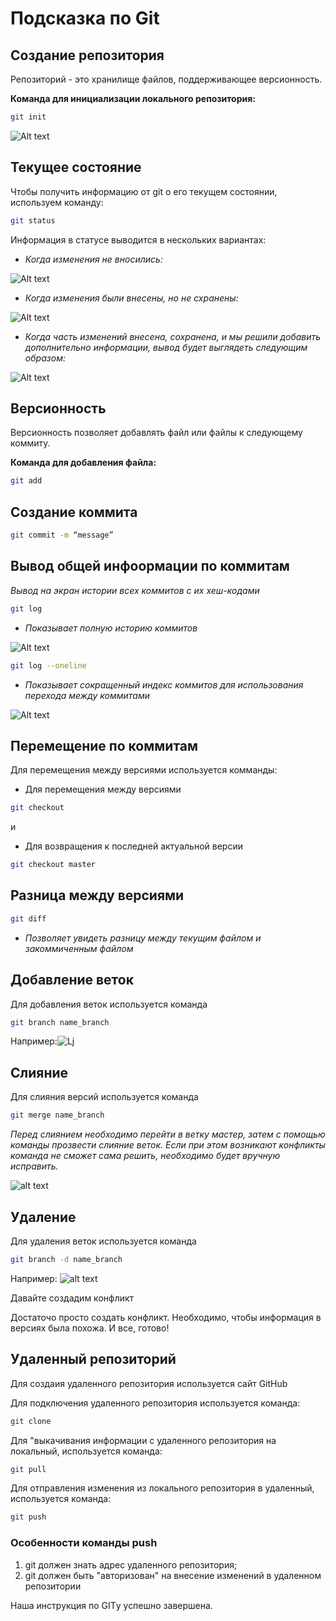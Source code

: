 # Подсказка по Git

## Создание репозитория
Репозиторий - это хранилище файлов, поддерживающее версионность. 

**Команда для инициализации локального репозитория:**
```sh
git init
```


![Alt text](image.png)


## Текущее состояние
Чтобы получить информацию от git о его текущем состоянии, используем команду:
```sh
git status
```
Информация в статусе выводится в нескольких вариантах:

* *Когда изменения не вносились:*


![Alt text](image-2.png)


* *Когда изменения были внесены, но не схранены:*


![Alt text](image-1.png)


* *Когда часть изменений внесена, сохранена, и мы решили добавить дополнительно информации, вывод будет выглядеть следующим образом:*

![Alt text](image-3.png)

## Версионность

Версионность позволяет добавлять файл или файлы к следующему коммиту.

**Команда для добавления файла:**
```sh
git add
```
## Создание коммита
```sh
git commit -m “message”
```
## Вывод общей инфоормации по коммитам

*Вывод на экран истории всех коммитов с их хеш-кодами*
```sh
git log
```
* *Показывает полную историю коммитов*


![Alt text](image-5.png)


```sh
git log --oneline
```
* *Показывает сокращенный индекс коммитов для использования перехода между коммитами*


![Alt text](image-4.png)

## Перемещение по коммитам

Для перемещения между версиями используется комманды:

* Для перемещения между версиями
```sh
git checkout
```

и

* Для возвращения к последней актуальной версии
```sh
git checkout master
```

## Разница между версиями
```sh
git diff
```
* *Позволяет увидеть разницу между текущим файлом и закоммиченным файлом*


## Добавление веток

Для добавления веток используется команда 

```sh
git branch name_branch
```

Например:![Lj](image-6.png)


## Слияние

Для слияния версий используется команда 

```sh
git merge name_branch
```

*Перед слиянием необходимо перейти в ветку мастер, затем с помощью команды прозвести слияние веток. Если при этом возникают конфликты команда не сможет сама решить, необходимо будет вручную исправить.*

![alt text](image-7.png)

## Удаление
Для удаления веток используется команда 
```sh
git branch -d name_branch
```

Например: ![alt text](image-8.png)


Давайте создадим конфликт

Достаточо просто создать конфликт. Необходимо, чтобы информация в версиях была похожа. И все, готово!

## Удаленный репозиторий

Для создаия удаленного репозитория используется сайт GitHub

Для подключения удаленного репозитория используется команда:

```sh
git clone
```

Для "выкачивания информации с удаленного репозитория на локальный, используется команда:

```sh
git pull
```

Для отправления изменения из локального репозитория в удаленный, используется команда:

```sh
git push
```

### Особенности команды push

1. git должен знать адрес удаленного репозитория;
2. git должен быть "авторизован" на внесение изменений в удаленном репозитории

Наша инструкция по GITу успешно завершена.